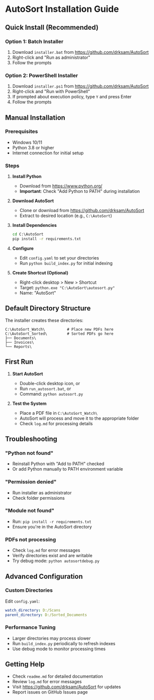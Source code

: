 # AutoSort Installation Guide

## Quick Install (Recommended)

### Option 1: Batch Installer
1. Download `installer.bat` from https://github.com/drksam/AutoSort
2. Right-click and "Run as administrator" 
3. Follow the prompts

### Option 2: PowerShell Installer  
1. Download `installer.ps1` from https://github.com/drksam/AutoSort
2. Right-click and "Run with PowerShell"
3. If prompted about execution policy, type `Y` and press Enter
4. Follow the prompts

## Manual Installation

### Prerequisites
- Windows 10/11
- Python 3.8 or higher
- Internet connection for initial setup

### Steps
1. **Install Python**
   - Download from https://www.python.org/
   - **Important**: Check "Add Python to PATH" during installation

2. **Download AutoSort**
   - Clone or download from https://github.com/drksam/AutoSort
   - Extract to desired location (e.g., `C:\AutoSort`)

3. **Install Dependencies**
   ```cmd
   cd C:\AutoSort
   pip install -r requirements.txt
   ```

4. **Configure**
   - Edit `config.yaml` to set your directories
   - Run `python build_index.py` for initial indexing

5. **Create Shortcut (Optional)**
   - Right-click desktop > New > Shortcut
   - Target: `python.exe "C:\AutoSort\autosort.py"`
   - Name: "AutoSort"

## Default Directory Structure

The installer creates these directories:
```
C:\AutoSort_Watch\          # Place new PDFs here
C:\AutoSort_Sorted\         # Sorted PDFs go here
├── Documents\
├── Invoices\
└── Reports\
```

## First Run

1. **Start AutoSort**
   - Double-click desktop icon, or
   - Run `run_autosort.bat`, or 
   - Command: `python autosort.py`

2. **Test the System**
   - Place a PDF file in `C:\AutoSort_Watch\`
   - AutoSort will process and move it to the appropriate folder
   - Check `log.md` for processing details

## Troubleshooting

### "Python not found"
- Reinstall Python with "Add to PATH" checked
- Or add Python manually to PATH environment variable

### "Permission denied" 
- Run installer as administrator
- Check folder permissions

### "Module not found"
- Run: `pip install -r requirements.txt`
- Ensure you're in the AutoSort directory

### PDFs not processing
- Check `log.md` for error messages
- Verify directories exist and are writable
- Try debug mode: `python autosortdebug.py`

## Advanced Configuration

### Custom Directories
Edit `config.yaml`:
```yaml
watch_directory: D:/Scans
parent_directory: D:/Sorted_Documents
```

### Performance Tuning
- Larger directories may process slower
- Run `build_index.py` periodically to refresh indexes
- Use debug mode to monitor processing times

## Getting Help

- Check `readme.md` for detailed documentation
- Review `log.md` for error messages  
- Visit https://github.com/drksam/AutoSort for updates
- Report issues on GitHub Issues page
